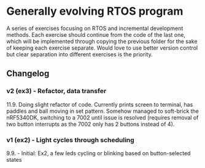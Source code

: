 # Generally evolving RTOS program

A series of exercises focusing on RTOS and incremental development methods. Each exercise should continue from the code of the last one, which will be implemented through copying the previous folder for the sake of keeping each exercise separate. Would love to use better version control but clear separation into different exercises is the priority.

## Changelog

### v2 (ex3) - Refactor, data transfer

11.9. Doing slight refactor of code. Currently prints screen to terminal, has paddles and ball moving in set pattern. Somehow managed to soft-brick the nRF5340DK, switching to a 7002 until issue is resolved (requires removal of two button interrupts as the 7002 only has 2 buttons instead of 4).

### v1 (ex2) - Light cycles through scheduling

9.9. - Initial: Ex2, a few leds cycling or blinking based on button-selected states
